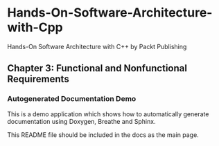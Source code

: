 # Hands-On-Software-Architecture-with-Cpp
Hands-On Software Architecture with C++ by Packt Publishing 

## Chapter 3: Functional and Nonfunctional Requirements

### Autogenerated Documentation Demo

This is a demo application which shows how to automatically generate
documentation using Doxygen, Breathe and Sphinx.

This README file should be included in the docs as the main page.
